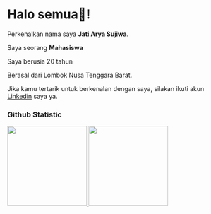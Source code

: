 # Halo semua👋! 

Perkenalkan nama saya **Jati Arya Sujiwa**.<br>

Saya seorang **Mahasiswa** <br>

Saya berusia 20 tahun

Berasal dari Lombok Nusa Tenggara Barat.<br>

Jika kamu tertarik untuk berkenalan dengan saya, silakan ikuti akun [Linkedin](https://www.linkedin.com/in/jati-arya-05b497259/) saya ya.

### Github Statistic
<p align="left">
<a href="https://github.com/Jatiarya">
  <img height="180em" src="https://github-readme-stats-eight-theta.vercel.app/api?username=Jatiarya&show_icons=true&theme=algolia&include_all_commits=true&count_private=true"/>
  <img height="180em" src="https://github-readme-stats-eight-theta.vercel.app/api/top-langs/?username=Jatiarya&layout=compact&langs_count=8&theme=algolia"/>
</a>
</p>


